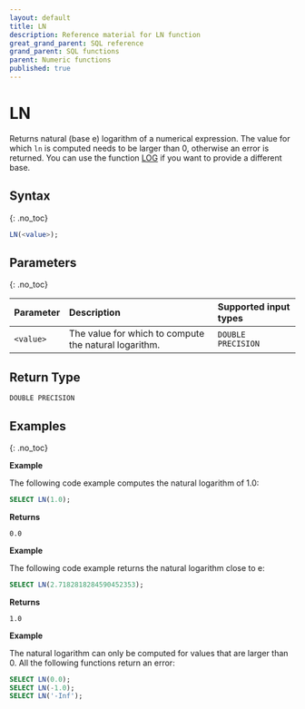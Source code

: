 ```yaml
---
layout: default
title: LN
description: Reference material for LN function
great_grand_parent: SQL reference
grand_parent: SQL functions
parent: Numeric functions
published: true
---
```


# LN

Returns natural (base e) logarithm of a numerical expression.
The value for which `ln` is computed needs to be larger than 0, otherwise an error is returned.
You can use the function [LOG](log.md) if you want to provide a different base.

## Syntax
{: .no_toc}

```sql
LN(<value>);
```
## Parameters 
{: .no_toc}

| Parameter   | Description                                                                                                         | Supported input types |
| :----------- | :------------------------------------------------------------------------------------------------------------------- |:--------------------|
| `<value>` | The value for which to compute the natural logarithm. | `DOUBLE PRECISION` |

## Return Type
`DOUBLE PRECISION`

## Examples
{: .no_toc}

**Example**

The following code example  computes the natural logarithm of 1.0:

```sql
SELECT LN(1.0);
```

**Returns**

`0.0`

**Example**

The following code example returns the natural logarithm close to e:

```sql
SELECT LN(2.7182818284590452353);
```

**Returns**

`1.0`

**Example**

The natural logarithm can only be computed for values that are larger than 0. All the following functions return an error:

```sql
SELECT LN(0.0);
SELECT LN(-1.0);
SELECT LN('-Inf');
```

